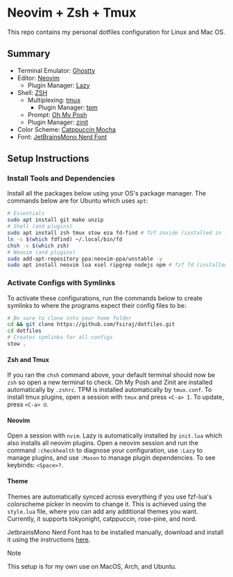 # Neovim + Zsh + Tmux

This repo contains my personal dotfiles configuration for Linux and Mac OS.

## Summary

- Terminal Emulator: [Ghostty](https://ghostty.org/)
- Editor: [Neovim](https://neovim.io/)
  - Plugin Manager: [Lazy](https://github.com/folke/lazy.nvim)
- Shell: [ZSH](https://www.zsh.org/)
  - Multiplexing: [tmux](https://github.com/tmux/tmux)
    - Plugin Manager: [tpm](https://github.com/tmux-plugins/tpm)
  - Prompt: [Oh My Posh](https://ohmyposh.dev/)
  - Plugin Manager: [zinit](https://github.com/zdharma-continuum/zinit)
- Color Scheme: [Catppuccin Mocha](https://catppuccin.com/palette)
- Font: [JetBrainsMono Nerd Font](https://github.com/ryanoasis/nerd-fonts/tree/master/patched-fonts/JetBrainsMono)

## Setup Instructions

### Install Tools and Dependencies

Install all the packages below using your OS's package manager. The commands below are for Ubuntu which uses `apt`:

```bash
# Essentials
sudo apt install git make unzip
# Shell (and plugins)
sudo apt install zsh tmux stow eza fd-find # fzf zoxide (installed in .zshrc)
ln -s $(which fdfind) ~/.local/bin/fd
chsh -s $(which zsh)
# Neovim (and plugins)
sudo add-apt-repository ppa:neovim-ppa/unstable -y
sudo apt install neovim lua xsel ripgrep nodejs npm # fzf fd (installed above)
```

### Activate Configs with Symlinks

To activate these configurations, run the commands below to create symlinks to where the programs expect their config files to be:

```bash
# Be sure to clone into your home folder
cd && git clone https://github.com/fsiraj/dotfiles.git
cd dotfiles
# Creates symlinks for all configs
stow .
```

#### Zsh and Tmux

If you ran the `chsh` command above, your default terminal should now be `zsh` so open a new terminal to check. Oh My Posh and Zinit are installed automatically by `.zshrc`. TPM is installed automatically by `tmux.conf`. To install tmux plugins, open a session with `tmux` and press `<C-a> I`. To update, press `<C-a> U`.

#### Neovim

Open a session with `nvim`. Lazy is automatically installed by `init.lua` which also installs all neovim plugins. Open a neovim session and run the command `:checkhealth` to diagnose your configuration, use `:Lazy` to manage plugins, and use `:Mason` to manage plugin dependencies. To see keybinds: `<Space>?`.

#### Theme

Themes are automatically synced across everything if you use fzf-lua's colorscheme picker in neovim to change it. This is achieved using the `style.lua` file, where you can add any additional themes you want. Currently, it supports tokyonight, catppuccin, rose-pine, and nord.

JetbrainsMono Nerd Font has to be installed manually, download and install it using the instructions [here](https://gist.github.com/matthewjberger/7dd7e079f282f8138a9dc3b045ebefa0).

> [!NOTE]
> This setup is for my own use on MacOS, Arch, and Ubuntu.
